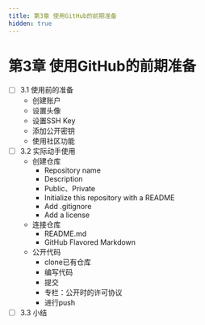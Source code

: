 ```yaml
---
title: 第3章 使用GitHub的前期准备
hidden: true
---
```


# 第3章 使用GitHub的前期准备

- [ ] 3.1 使用前的准备
  - 创建账户
  - 设置头像
  - 设置SSH Key
  - 添加公开密钥
  - 使用社区功能
- [ ] 3.2 实际动手使用
  - 创建仓库
    - Repository name
    - Description
    - Public、Private
    - Initialize this repository with a README
    - Add .gitignore
    - Add a license
  - 连接仓库
    - README.md 
    - GitHub Flavored Markdown
  - 公开代码
    - clone已有仓库
    - 编写代码
    - 提交
    - 专栏：公开时的许可协议
    - 进行push
- [ ] 3.3 小结
